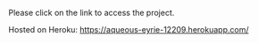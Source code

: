 Please click on the link to access the project.

Hosted on Heroku: https://aqueous-eyrie-12209.herokuapp.com/

